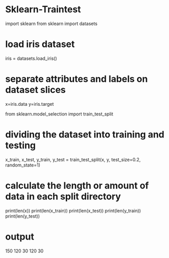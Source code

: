 # Sklearn-Traintest

import sklearn
from sklearn import datasets

# load iris dataset
iris = datasets.load_iris()

# separate attributes and labels on dataset slices
x=iris.data
y=iris.target

from sklearn.model_selection import train_test_split
 
# dividing the dataset into training and testing
x_train, x_test, y_train, y_test = train_test_split(x, y, test_size=0.2, random_state=1)

# calculate the length or amount of data in each split directory
print(len(x))
print(len(x_train))
print(len(x_test))
print(len(y_train))
print(len(y_test))

# output
150
120
30
120
30
